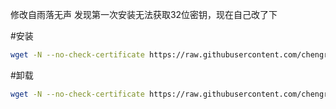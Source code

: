 修改自雨落无声
发现第一次安装无法获取32位密钥，现在自己改了下

#安装
```bash
wget -N --no-check-certificate https://raw.githubusercontent.com/chengr800617/MTProxy-bash/master/tg.sh && bash tg.sh
```

#卸载
```bash
wget -N --no-check-certificate https://raw.githubusercontent.com/chengr800617/MTProxy-bash/master/untg.sh && bash untg.sh
```
